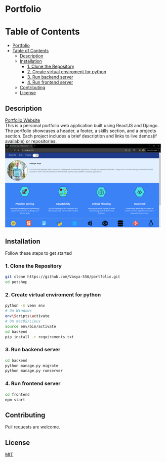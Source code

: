 # Portfolio

# Table of Contents

- [Portfolio](#portfolio)
- [Table of Contents](#table-of-contents)
  - [Description](#description)
  - [Installation](#installation)
    - [1. Clone the Repository](#1-clone-the-repository)
    - [2. Create virtual enviroment for python](#2-create-virtual-enviroment-for-python)
    - [3. Run backend server](#3-run-backend-server)
    - [4. Run frontend server](#4-run-frontend-server)
  - [Contributing](#contributing)
  - [License](#license)

## Description

[Portfolio Website](https://vasya-556.github.io/portfolio/)  
This is a personal portfolio web application built using ReactJS and Django. The portfolio showcases a header, a footer, a skills section, and a projects section. Each project includes a brief description and links to live demos(if available) or repositories.
![](image.png)

## Installation

Follow these steps to get started
### 1. Clone the Repository
```bash
git clone https://github.com/Vasya-556/portfolio.git
cd petshop
```

### 2. Create virtual enviroment for python
```bash
python -m venv env
# On Windows
env\Scripts\activate
# On macOS/Linux
source env/bin/activate
cd backend
pip install -r requirements.txt
```

### 3. Run backend server
```bash
cd backend
python manage.py migrate
python manage.py runserver
```

### 4. Run frontend server
```bash
cd frontend
npm start
```

## Contributing

Pull requests are welcome.

## License

[MIT](LICENSE)